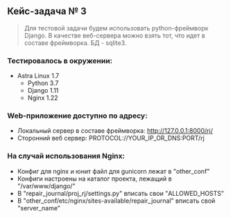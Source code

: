 ## Кейс-задача № 3 ##

> Для тестовой задачи будем использовать python-фреймворк Django.
> В качестве веб-сервера можно взять тот, что идет в составе фреймворка.
> БД - sqlite3.

### Тестировалось в окружении: ###
* Astra Linux 1.7
  * Python 3.7
  * Django 1.11
  * Nginx 1.22

### Web-приложение доступно по адресу: ###
* Локальный сервер в составе фреймворка: http://127.0.0.1:8000/rj/
* Сторонний веб сервер: PROTOCOL://YOUR_IP_OR_DNS:PORT/rj

### На случай использования Nginx: ###
* Конфиг для nginx и юнит файл для gunicorn лежат в "other_conf"
* Конфиги настроены на каталог проекта, лежащий в "/var/www/django/"
* В "repair_journal/proj_rj/settings.py" вписать свои "ALLOWED_HOSTS"
* В "other_conf/etc/nginx/sites-available/repair_journal" вписать свой "server_name"
